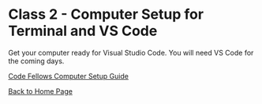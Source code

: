 # Class 2 - Computer Setup for Terminal and VS Code

Get your computer ready for Visual Studio Code. You will need VS Code for the coming days. 

[Code Fellows Computer Setup Guide](https://codefellows.github.io/setup-guide/)

  [Back to Home Page](/README.md)
